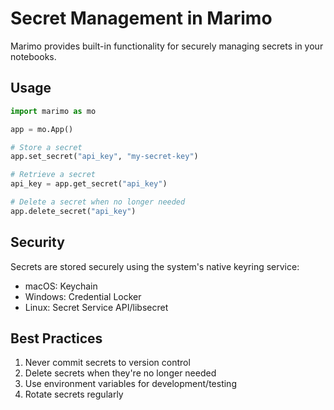 # Secret Management in Marimo

Marimo provides built-in functionality for securely managing secrets in your notebooks.

## Usage

```python
import marimo as mo

app = mo.App()

# Store a secret
app.set_secret("api_key", "my-secret-key")

# Retrieve a secret
api_key = app.get_secret("api_key")

# Delete a secret when no longer needed
app.delete_secret("api_key")
```

## Security

Secrets are stored securely using the system's native keyring service:
- macOS: Keychain
- Windows: Credential Locker
- Linux: Secret Service API/libsecret

## Best Practices

1. Never commit secrets to version control
2. Delete secrets when they're no longer needed
3. Use environment variables for development/testing
4. Rotate secrets regularly 